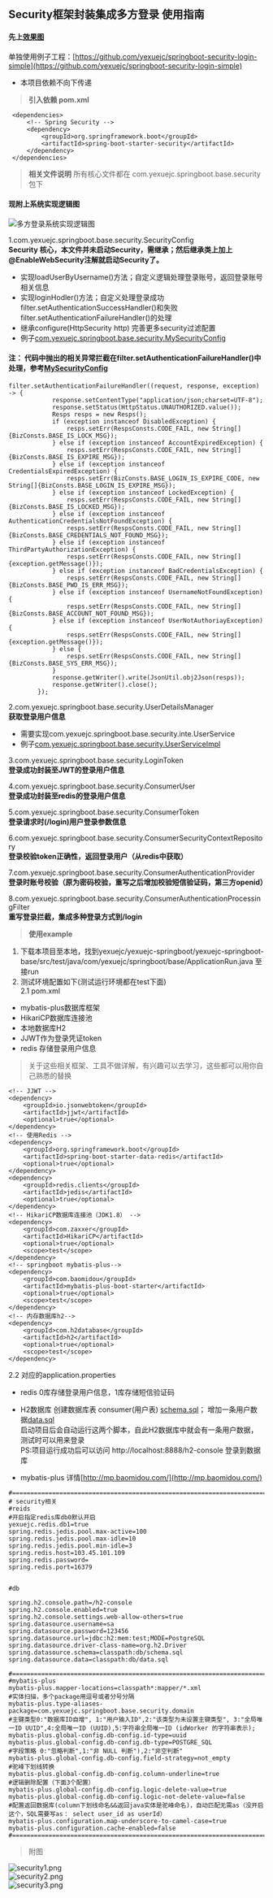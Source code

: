 Security框架封装集成多方登录 使用指南
-------------
#### 先上[效果图](Securtity效果图.md)

单独使用例子工程：[https://github.com/yexuejc/springboot-security-login-simple](https://github.com/yexuejc/springboot-security-login-simple)
* 本项目依赖不向下传递

> **引入依赖 pom.xml**

```mxml
 <dependencies>
     <!-- Spring Security -->
     <dependency>
         <groupId>org.springframework.boot</groupId>
         <artifactId>spring-boot-starter-security</artifactId>
     </dependency>
 </dependencies>
```
> **相关文件说明** 所有核心文件都在 com.yexuejc.springboot.base.security 包下
#### 现附上系统实现逻辑图
![多方登录系统实现逻辑图](多方登录设计.jpg)

1.com.yexuejc.springboot.base.security.SecurityConfig
<br/>
**Security 核心，本文件并未启动Security，需继承；然后继承类上加上@EnableWebSecurity注解就启动Security了。**

* 实现loadUserByUsername()方法；自定义逻辑处理登录账号，返回登录账号相关信息
* 实现loginHodler()方法；自定义处理登录成功filter.setAuthenticationSuccessHandler()和失败filter.setAuthenticationFailureHandler()的处理
* 继承configure(HttpSecurity http) 完善更多security过滤配置
* 例子[com.yexuejc.springboot.base.security.MySecurityConfig](../yexuejc-springboot-base/src/test/java/com/yexuejc/springboot/base/security/MySecurityConfig.java)

#### 注： 代码中抛出的相关异常拦截在filter.setAuthenticationFailureHandler()中处理，参考[MySecurityConfig](../yexuejc-springboot-base/src/test/java/com/yexuejc/springboot/base/security/MySecurityConfig.java)
```
filter.setAuthenticationFailureHandler((request, response, exception) -> {
            response.setContentType("application/json;charset=UTF-8");
            response.setStatus(HttpStatus.UNAUTHORIZED.value());
            Resps resps = new Resps();
            if (exception instanceof DisabledException) {
                resps.setErr(RespsConsts.CODE_FAIL, new String[]{BizConsts.BASE_IS_LOCK_MSG});
            } else if (exception instanceof AccountExpiredException) {
                resps.setErr(RespsConsts.CODE_FAIL, new String[]{BizConsts.BASE_IS_EXPIRE_MSG});
            } else if (exception instanceof CredentialsExpiredException) {
                resps.setErr(BizConsts.BASE_LOGIN_IS_EXPIRE_CODE, new String[]{BizConsts.BASE_LOGIN_IS_EXPIRE_MSG});
            } else if (exception instanceof LockedException) {
                resps.setErr(RespsConsts.CODE_FAIL, new String[]{BizConsts.BASE_IS_LOCKED_MSG});
            } else if (exception instanceof AuthenticationCredentialsNotFoundException) {
                resps.setErr(RespsConsts.CODE_FAIL, new String[]{BizConsts.BASE_CREDENTIALS_NOT_FOUND_MSG});
            } else if (exception instanceof ThirdPartyAuthorizationException) {
                resps.setErr(RespsConsts.CODE_FAIL, new String[]{exception.getMessage()});
            } else if (exception instanceof BadCredentialsException) {
                resps.setErr(RespsConsts.CODE_FAIL, new String[]{BizConsts.BASE_PWD_IS_ERR_MSG});
            } else if (exception instanceof UsernameNotFoundException) {
                resps.setErr(RespsConsts.CODE_FAIL, new String[]{BizConsts.BASE_ACCOUNT_NOT_FOUND_MSG});
            } else if (exception instanceof UserNotAuthoriayException) {
                resps.setErr(RespsConsts.CODE_FAIL, new String[]{exception.getMessage()});
            } else {
                resps.setErr(RespsConsts.CODE_FAIL, new String[]{BizConsts.BASE_SYS_ERR_MSG});
            }
            response.getWriter().write(JsonUtil.obj2Json(resps));
            response.getWriter().close();
        });
```

2.com.yexuejc.springboot.base.security.UserDetailsManager
<br/>
**获取登录用户信息**
* 需要实现com.yexuejc.springboot.base.security.inte.UserService
* 例子[com.yexuejc.springboot.base.security.UserServiceImpl](../yexuejc-springboot-base/src/test/java/com/yexuejc/springboot/base/security/UserServiceImpl.java)

3.com.yexuejc.springboot.base.security.LoginToken
<br/>
**登录成功封装至JWT的登录用户信息**


4.com.yexuejc.springboot.base.security.ConsumerUser
<br/>
**登录成功封装至redis的登录用户信息**

5.com.yexuejc.springboot.base.security.ConsumerToken
<br/>
**登录请求时(/login)用户登录参数信息**

6.com.yexuejc.springboot.base.security.ConsumerSecurityContextRepository
<br/>
**登录校验token正确性，返回登录用户（从redis中获取）**

7.com.yexuejc.springboot.base.security.ConsumerAuthenticationProvider
<br/>
**登录时账号校验（原为密码校验，重写之后增加校验短信验证码，第三方openid）**

8.com.yexuejc.springboot.base.security.ConsumerAuthenticationProcessingFilter
<br/>
**重写登录拦截，集成多种登录方式到/login**

> **使用example**

1. 下载本项目至本地，找到yexuejc/yexuejc-springboot/yexuejc-springboot-base/src/test/java/com/yexuejc/springboot/base/ApplicationRun.java
至接run
2. 测试环境配置如下(测试运行环境都在test下面)<br/>
2.1  pom.xml<br/>
* mybatis-plus数据库框架
* HikariCP数据库连接池
* 本地数据库H2
* JJWT作为登录凭证token
* redis 存储登录用户信息
> 关于这些相关框架、工具不做详解，有兴趣可以去学习，这些都可以用你自己熟悉的替换
```
<!-- JJWT -->
<dependency>
    <groupId>io.jsonwebtoken</groupId>
    <artifactId>jjwt</artifactId>
    <optional>true</optional>
</dependency>
<!-- 使用Redis -->
<dependency>
    <groupId>org.springframework.boot</groupId>
    <artifactId>spring-boot-starter-data-redis</artifactId>
    <optional>true</optional>
</dependency>
<dependency>
    <groupId>redis.clients</groupId>
    <artifactId>jedis</artifactId>
    <optional>true</optional>
</dependency>
<!-- HikariCP数据库连接池（JDK1.8） -->
<dependency>
    <groupId>com.zaxxer</groupId>
    <artifactId>HikariCP</artifactId>
    <optional>true</optional>
    <scope>test</scope>
</dependency>
<!-- springboot mybatis-plus-->
<dependency>
    <groupId>com.baomidou</groupId>
    <artifactId>mybatis-plus-boot-starter</artifactId>
    <optional>true</optional>
    <scope>test</scope>
</dependency>
<!-- 内存数据库h2-->
<dependency>
    <groupId>com.h2database</groupId>
    <artifactId>h2</artifactId>
    <optional>true</optional>
    <scope>test</scope>
</dependency>
```

2.2 对应的application.properties<br/>
* redis 0库存储登录用户信息，1库存储短信验证码
* H2数据库 创建数据库表 consumer(用户表) [schema.sql](../yexuejc-springboot-base/src/test/resources/db/schema.sql)；
增加一条用户数据[data.sql](../yexuejc-springboot-base/src/test/resources/db/data.sql)
<br/>启动项目后会自动运行这两个脚本，自此H2数据库中就会有一条用户数据，测试时可以用来登录
<br/>PS:项目运行成功后可以访问 http://localhost:8888/h2-console 登录到数据库

* mybatis-plus 详情[http://mp.baomidou.com/](http://mp.baomidou.com/)

```
#========================================================================================================================
# security相关
#reids
#开启指定redis库db0默认开启
yexuejc.redis.db1=true
spring.redis.jedis.pool.max-active=100
spring.redis.jedis.pool.max-idle=10
spring.redis.jedis.pool.min-idle=3
spring.redis.host=103.45.101.109
spring.redis.password=
spring.redis.port=16379


#db

spring.h2.console.path=/h2-console
spring.h2.console.enabled=true
spring.h2.console.settings.web-allow-others=true
spring.datasource.username=sa
spring.datasource.password=123456
spring.datasource.url=jdbc:h2:mem:test;MODE=PostgreSQL
spring.datasource.driver-class-name=org.h2.Driver
spring.datasource.schema=classpath:db/schema.sql
spring.datasource.data=classpath:db/data.sql

#========================================================================================================================
#mybatis-plus
mybatis-plus.mapper-locations=classpath*:mapper/*.xml
#实体扫描，多个package用逗号或者分号分隔
mybatis-plus.type-aliases-package=com.yexuejc.springboot.base.security.domain
#主键类型0:"数据库ID自增", 1:"用户输入ID",2:"该类型为未设置主键类型", 3:"全局唯一ID UUID",4:全局唯一ID (UUID),5:字符串全局唯一ID (idWorker 的字符串表示);
mybatis-plus.global-config.db-config.id-type=uuid
mybatis-plus.global-config.db-config.db-type=POSTGRE_SQL
#字段策略 0:"忽略判断",1:"非 NULL 判断"),2:"非空判断"
mybatis-plus.global-config.db-config.field-strategy=not_empty
#驼峰下划线转换
mybatis-plus.global-config.db-config.column-underline=true
#逻辑删除配置（下面3个配置）
mybatis-plus.global-config.db-config.logic-delete-value=true
mybatis-plus.global-config.db-config.logic-not-delete-value=false
#配置返回数据库(column下划线命名&&返回java实体是驼峰命名)，自动匹配无需as（没开启这个，SQL需要写as： select user_id as userId）
mybatis-plus.configuration.map-underscore-to-camel-case=true
mybatis-plus.configuration.cache-enabled=false
#========================================================================================================================
```
> 附图

![security1.png](security1.png)
<br>
![security2.png](security2.png)
<br>
![security3.png](security3.png)
